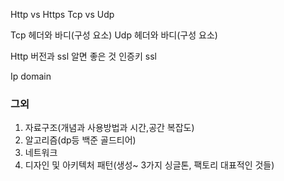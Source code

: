 Http vs Https
Tcp vs Udp 

Tcp 헤더와 바디(구성 요소)
Udp 헤더와 바디(구성 요소)

Http 버전과 ssl
알면 좋은 것 인증키 ssl

Ip domain 

### 그외
1. 자료구조(개념과 사용방법과 시간,공간 복잡도)
2. 알고리즘(dp등 백준 골드티어)
3. 네트워크
4. 디자인 및 아키텍처 패턴(생성~ 3가지 싱글톤, 팩토리 대표적인 것들)